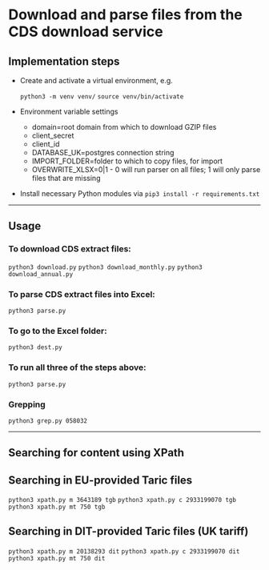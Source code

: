# Download and parse files from the CDS download service

## Implementation steps

- Create and activate a virtual environment, e.g.

  `python3 -m venv venv/`
  `source venv/bin/activate`

- Environment variable settings

  - domain=root domain from which to download GZIP files
  - client_secret
  - client_id
  - DATABASE_UK=postgres connection string
  - IMPORT_FOLDER=folder to which to copy files, for import
  - OVERWRITE_XLSX=0|1 - 0 will run parser on all files; 1 will only parse files that are missing

- Install necessary Python modules via `pip3 install -r requirements.txt`

---

## Usage

### To download CDS extract files:
`python3 download.py`
`python3 download_monthly.py`
`python3 download_annual.py`

### To parse CDS extract files into Excel:
`python3 parse.py`

### To go to the Excel folder:
`python3 dest.py`

### To run all three of the steps above:
`python3 parse.py`

### Grepping
`python3 grep.py 058032`

---

## Searching for content using XPath

## Searching in EU-provided Taric files

`python3 xpath.py m 3643189 tgb`
`python3 xpath.py c 2933199070 tgb`
`python3 xpath.py mt 750 tgb`

## Searching in DIT-provided Taric files (UK tariff)

`python3 xpath.py m 20138293 dit`
`python3 xpath.py c 2933199070 dit`
`python3 xpath.py mt 750 dit`